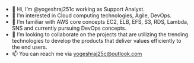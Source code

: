 - 👋 Hi, I’m @yogeshraj251c working as Support Analyst.
- 👀 I’m interested in Cloud computing technologies, Agile, DevOps.
- 🌱 I’m familiar with AWS core concepts EC2, ELB, EFS, S3, RDS, Lambda, SNS and currently pursuing DevOps concepts.
- 💞️ I’m looking to collaborate on the projects that are utilizing the trending technologies to develop the products that deliver values efficiently to the end users.
- 📫 You can reach me via yogeshraj25c@outlook.com

<!---
yogeshraj251c/yogeshraj251c is a ✨ special ✨ repository because its `README.md` (this file) appears on your GitHub profile.
You can click the Preview link to take a look at your changes.
--->
